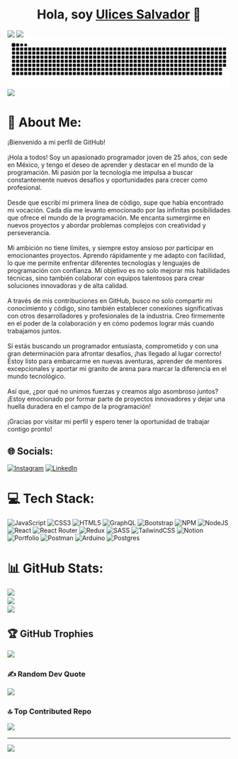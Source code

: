 <div align="center">
<h1 align="center">Hola, soy <a href="https://www.linkedin.com/in/ulices-salvador-aguila-contreras-5b4130242/">Ulices Salvador</a> 👋</h1>
</div>
<img src="https://i.imgur.com/pe8591u.png"/>
<img src="https://user-images.githubusercontent.com/73097560/115834477-dbab4500-a447-11eb-908a-139a6edaec5c.gif">

<div align="center">
  <img  src="https://github.com/1999AZZAR/1999AZZAR/blob/main/resources/img/grid-snake.svg"
       alt="snake" /></a>
</div>
<img src="https://user-images.githubusercontent.com/73097560/115834477-dbab4500-a447-11eb-908a-139a6edaec5c.gif">

# 💫 About Me:
¡Bienvenido a mi perfil de GitHub!<br><br>¡Hola a todos! Soy un apasionado programador joven de 25 años, con sede en México, y tengo el deseo de aprender y destacar en el mundo de la programación. Mi pasión por la tecnología me impulsa a buscar constantemente nuevos desafíos y oportunidades para crecer como profesional.<br><br>Desde que escribí mi primera línea de código, supe que había encontrado mi vocación. Cada día me levanto emocionado por las infinitas posibilidades que ofrece el mundo de la programación. Me encanta sumergirme en nuevos proyectos y abordar problemas complejos con creatividad y perseverancia.<br><br>Mi ambición no tiene límites, y siempre estoy ansioso por participar en emocionantes proyectos. Aprendo rápidamente y me adapto con facilidad, lo que me permite enfrentar diferentes tecnologías y lenguajes de programación con confianza. Mi objetivo es no solo mejorar mis habilidades técnicas, sino también colaborar con equipos talentosos para crear soluciones innovadoras y de alta calidad.<br><br>A través de mis contribuciones en GitHub, busco no solo compartir mi conocimiento y código, sino también establecer conexiones significativas con otros desarrolladores y profesionales de la industria. Creo firmemente en el poder de la colaboración y en cómo podemos lograr más cuando trabajamos juntos.<br><br>Si estás buscando un programador entusiasta, comprometido y con una gran determinación para afrontar desafíos, ¡has llegado al lugar correcto! Estoy listo para embarcarme en nuevas aventuras, aprender de mentores excepcionales y aportar mi granito de arena para marcar la diferencia en el mundo tecnológico.<br><br>Así que, ¿por qué no unimos fuerzas y creamos algo asombroso juntos? ¡Estoy emocionado por formar parte de proyectos innovadores y dejar una huella duradera en el campo de la programación!<br><br>¡Gracias por visitar mi perfil y espero tener la oportunidad de trabajar contigo pronto!


## 🌐 Socials:
[![Instagram](https://img.shields.io/badge/Instagram-%23E4405F.svg?logo=Instagram&logoColor=white)](https://instagram.com/https://instagram.com/sac_s13?utm_source=qr&igshid=ZDc4ODBmNjlmNQ%3D%3D ) [![LinkedIn](https://img.shields.io/badge/LinkedIn-%230077B5.svg?logo=linkedin&logoColor=white)](https://linkedin.com/in/www.linkedin.com/in/ulices-salvador-aguila-contreras-5b4130242) 

# 💻 Tech Stack:
![JavaScript](https://img.shields.io/badge/javascript-%23323330.svg?style=for-the-badge&logo=javascript&logoColor=%23F7DF1E) ![CSS3](https://img.shields.io/badge/css3-%231572B6.svg?style=for-the-badge&logo=css3&logoColor=white) ![HTML5](https://img.shields.io/badge/html5-%23E34F26.svg?style=for-the-badge&logo=html5&logoColor=white) ![GraphQL](https://img.shields.io/badge/-GraphQL-E10098?style=for-the-badge&logo=graphql&logoColor=white) ![Bootstrap](https://img.shields.io/badge/bootstrap-%23563D7C.svg?style=for-the-badge&logo=bootstrap&logoColor=white) ![NPM](https://img.shields.io/badge/NPM-%23000000.svg?style=for-the-badge&logo=npm&logoColor=white) ![NodeJS](https://img.shields.io/badge/node.js-6DA55F?style=for-the-badge&logo=node.js&logoColor=white) ![React](https://img.shields.io/badge/react-%2320232a.svg?style=for-the-badge&logo=react&logoColor=%2361DAFB) ![React Router](https://img.shields.io/badge/React_Router-CA4245?style=for-the-badge&logo=react-router&logoColor=white) ![Redux](https://img.shields.io/badge/redux-%23593d88.svg?style=for-the-badge&logo=redux&logoColor=white) ![SASS](https://img.shields.io/badge/SASS-hotpink.svg?style=for-the-badge&logo=SASS&logoColor=white) ![TailwindCSS](https://img.shields.io/badge/tailwindcss-%2338B2AC.svg?style=for-the-badge&logo=tailwind-css&logoColor=white) ![Notion](https://img.shields.io/badge/Notion-%23000000.svg?style=for-the-badge&logo=notion&logoColor=white) ![Portfolio](https://img.shields.io/badge/Portfolio-%23000000.svg?style=for-the-badge&logo=firefox&logoColor=#FF7139) ![Postman](https://img.shields.io/badge/Postman-FF6C37?style=for-the-badge&logo=postman&logoColor=white) ![Arduino](https://img.shields.io/badge/-Arduino-00979D?style=for-the-badge&logo=Arduino&logoColor=white) ![Postgres](https://img.shields.io/badge/postgres-%23316192.svg?style=for-the-badge&logo=postgresql&logoColor=white)
# 📊 GitHub Stats:
![](https://github-readme-stats.vercel.app/api?username=SalvadorAguila13&theme=blue-green&hide_border=false&include_all_commits=false&count_private=false)<br/>
![](https://github-readme-streak-stats.herokuapp.com/?user=SalvadorAguila13&theme=blue-green&hide_border=false)<br/>
![](https://github-readme-stats.vercel.app/api/top-langs/?username=SalvadorAguila13&theme=blue-green&hide_border=false&include_all_commits=false&count_private=false&layout=compact)

## 🏆 GitHub Trophies
![](https://github-profile-trophy.vercel.app/?username=SalvadorAguila13&theme=tokyonight&no-frame=false&no-bg=true&margin-w=4)

### ✍️ Random Dev Quote
![](https://quotes-github-readme.vercel.app/api?type=horizontal&theme=radical)

### 🔝 Top Contributed Repo
![](https://github-contributor-stats.vercel.app/api?username=SalvadorAguila13&limit=5&theme=dark&combine_all_yearly_contributions=true)

---
[![](https://visitcount.itsvg.in/api?id=SalvadorAguila13&icon=0&color=0)](https://visitcount.itsvg.in)

<!-- Proudly created with GPRM ( https://gprm.itsvg.in ) -->
